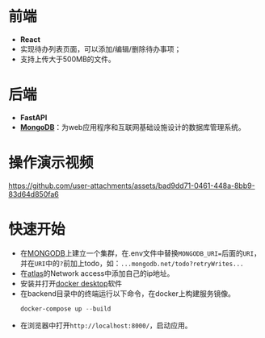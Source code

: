 # 前端

- **React**
- 实现待办列表页面，可以添加/编辑/删除待办事项；
- 支持上传大于500MB的文件。

# 后端

- **FastAPI**
- [**MongoDB**](https://www.mongodb.com/zh-cn)：为web应用程序和互联网基础设施设计的数据库管理系统。

# 操作演示视频



https://github.com/user-attachments/assets/bad9dd71-0461-448a-8bb9-83d64d850fa6



# 快速开始  


- 在[MONGODB](https://www.mongodb.com/)上建立一个集群，在.env文件中替换`MONGODB_URI=`后面的`URI`，并在`URI`中的`?`前加上todo，如：`...mongodb.net/todo?retryWrites...`
- 在[atlas](https://cloud.mongodb.com/v2/68aa8af742cc0533dc0d9caa#/security/network/accessList)的Network access中添加自己的ip地址。
- 安装并打开[docker desktop](https://docs.docker.com/)软件
- 在backend目录中的终端运行以下命令，在docker上构建服务镜像。  
	```powershell  
	docker-compose up --build  
	```  
- 在浏览器中打开`http://localhost:8000/`，启动应用。
